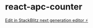 # react-apc-counter

[Edit in StackBlitz next generation editor ⚡️](https://stackblitz.com/~/github.com/ittps-pro/react-apc-counter)